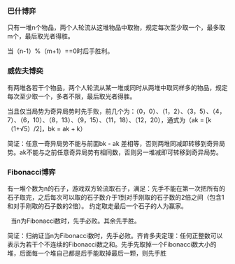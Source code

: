 ### 巴什博弈

只有一堆n个物品，两个人轮流从这堆物品中取物，规定每次至少取一个，最多取m个，最后取光者得胜。

当（n-1）%（m+1）==0时后手胜利。

### 威佐夫博奕

有两堆各若干个物品，两个人轮流从某一堆或同时从两堆中取同样多的物品，规定每次至少取一个，多者不限，最后取光者得胜。

当且仅当局势为奇异局势时先手败，前几个为：（0，0）、（1，2）、（3，5）、（4，7）、（6，10）、（8，13）、（9，15）、（11，18）、（12，20），通式为（ak = \[k（1+√5）/2\]，bk = ak + k）

简证：任意一奇异局势不能与前面bk - ak 差相等，否则两堆同减即转移到奇异局势。ak不能与之前任意奇异局势有相同数，否则另一堆减即可转移到奇异局势。

### Fibonacci博弈

有一堆个数为n的石子，游戏双方轮流取石子，满足：先手不能在第一次把所有的石子取完，之后每次可以取的石子数介于1到对手刚取的石子数的2倍之间（包含1和对手刚取的石子数的2倍）。 约定取走最后一个石子的人为赢家。

  当n为Fibonacci数时，先手必败。其余先手胜。

简证：归纳证当n为Fibonacci数时，先手必败。齐肯多夫定理：任何正整数可以表示为若干个不连续的Fibonacci数之和。先手先取掉一个Fibonacci数大小的堆，后面每一个堆自己都是后手能取掉最后一颗，则先手胜

